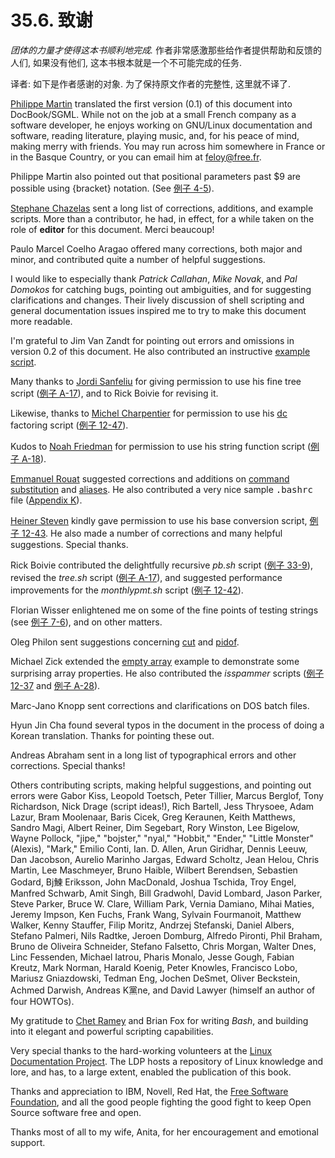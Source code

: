 # 35.6\. 致谢

_团体的力量才使得这本书顺利地完成._ 作者非常感激那些给作者提供帮助和反馈的人们, 如果没有他们, 这本书根本就是一个不可能完成的任务.

译者: 如下是作者感谢的对象. 为了保持原文作者的完整性, 这里就不译了.

[Philippe Martin](mailto:feloy@free.fr) translated the first version (0.1) of this document into DocBook/SGML. While not on the job at a small French company as a software developer, he enjoys working on GNU/Linux documentation and software, reading literature, playing music, and, for his peace of mind, making merry with friends. You may run across him somewhere in France or in the Basque Country, or you can email him at [feloy@free.fr](mailto:feloy@free.fr).

Philippe Martin also pointed out that positional parameters past $9 are possible using {bracket} notation. (See [例子 4-5](othertypesv.md#EX17)).

[Stephane Chazelas](mailto:stephane_chazelas@yahoo.fr) sent a long list of corrections, additions, and example scripts. More than a contributor, he had, in effect, for a while taken on the role of **editor** for this document. Merci beaucoup!

Paulo Marcel Coelho Aragao offered many corrections, both major and minor, and contributed quite a number of helpful suggestions.

I would like to especially thank _Patrick Callahan_, _Mike Novak_, and _Pal Domokos_ for catching bugs, pointing out ambiguities, and for suggesting clarifications and changes. Their lively discussion of shell scripting and general documentation issues inspired me to try to make this document more readable.

I'm grateful to Jim Van Zandt for pointing out errors and omissions in version 0.2 of this document. He also contributed an instructive [example script](contributed-scripts.md#ZFIFO).

Many thanks to [Jordi Sanfeliu](mailto:mikaku@fiwix.org) for giving permission to use his fine tree script ([例子 A-17](contributed-scripts.md#TREE)), and to Rick Boivie for revising it.

Likewise, thanks to [Michel Charpentier](mailto:charpov@cs.unh.edu) for permission to use his [dc](mathc.md#DCREF) factoring script ([例子 12-47](mathc.md#FACTR)).

Kudos to [Noah Friedman](mailto:friedman@prep.ai.mit.edu) for permission to use his string function script ([例子 A-18](contributed-scripts.md#STRING)).

[Emmanuel Rouat](mailto:emmanuel.rouat@wanadoo.fr) suggested corrections and additions on [command substitution](commandsub.md#COMMANDSUBREF) and [aliases](aliases.md#ALIASREF). He also contributed a very nice sample <tt class="FILENAME">.bashrc</tt> file ([Appendix K](sample-bashrc.md)).

[Heiner Steven](mailto:heiner.steven@odn.de) kindly gave permission to use his base conversion script, [例子 12-43](mathc.md#BASE). He also made a number of corrections and many helpful suggestions. Special thanks.

Rick Boivie contributed the delightfully recursive _pb.sh_ script ([例子 33-9](recursionsct.md#PBOOK)), revised the _tree.sh_ script ([例子 A-17](contributed-scripts.md#TREE)), and suggested performance improvements for the _monthlypmt.sh_ script ([例子 12-42](mathc.md#MONTHLYPMT)).

Florian Wisser enlightened me on some of the fine points of testing strings (see [例子 7-6](comparison-ops.md#STRTEST)), and on other matters.

Oleg Philon sent suggestions concerning [cut](textproc.md#CUTREF) and [pidof](system.md#PIDOFREF).

Michael Zick extended the [empty array](arrays.md#EMPTYARRAY) example to demonstrate some surprising array properties. He also contributed the _isspammer_ scripts ([例子 12-37](communications.md#ISSPAMMER) and [例子 A-28](contributed-scripts.md#ISSPAMMER2)).

Marc-Jano Knopp sent corrections and clarifications on DOS batch files.

Hyun Jin Cha found several typos in the document in the process of doing a Korean translation. Thanks for pointing these out.

Andreas Abraham sent in a long list of typographical errors and other corrections. Special thanks!

Others contributing scripts, making helpful suggestions, and pointing out errors were Gabor Kiss, Leopold Toetsch, Peter Tillier, Marcus Berglof, Tony Richardson, Nick Drage (script ideas!), Rich Bartell, Jess Thrysoee, Adam Lazur, Bram Moolenaar, Baris Cicek, Greg Keraunen, Keith Matthews, Sandro Magi, Albert Reiner, Dim Segebart, Rory Winston, Lee Bigelow, Wayne Pollock, <span class="QUOTE">"jipe,"</span> <span class="QUOTE">"bojster,"</span> <span class="QUOTE">"nyal,"</span> <span class="QUOTE">"Hobbit,"</span> <span class="QUOTE">"Ender,"</span> <span class="QUOTE">"Little Monster"</span> (Alexis), <span class="QUOTE">"Mark,"</span> Emilio Conti, Ian. D. Allen, Arun Giridhar, Dennis Leeuw, Dan Jacobson, Aurelio Marinho Jargas, Edward Scholtz, Jean Helou, Chris Martin, Lee Maschmeyer, Bruno Haible, Wilbert Berendsen, Sebastien Godard, Bj鰊 Eriksson, John MacDonald, Joshua Tschida, Troy Engel, Manfred Schwarb, Amit Singh, Bill Gradwohl, David Lombard, Jason Parker, Steve Parker, Bruce W. Clare, William Park, Vernia Damiano, Mihai Maties, Jeremy Impson, Ken Fuchs, Frank Wang, Sylvain Fourmanoit, Matthew Walker, Kenny Stauffer, Filip Moritz, Andrzej Stefanski, Daniel Albers, Stefano Palmeri, Nils Radtke, Jeroen Domburg, Alfredo Pironti, Phil Braham, Bruno de Oliveira Schneider, Stefano Falsetto, Chris Morgan, Walter Dnes, Linc Fessenden, Michael Iatrou, Pharis Monalo, Jesse Gough, Fabian Kreutz, Mark Norman, Harald Koenig, Peter Knowles, Francisco Lobo, Mariusz Gniazdowski, Tedman Eng, Jochen DeSmet, Oliver Beckstein, Achmed Darwish, Andreas K黨ne, and David Lawyer (himself an author of four HOWTOs).

My gratitude to [Chet Ramey](mailto:chet@po.cwru.edu) and Brian Fox for writing _Bash_, and building into it elegant and powerful scripting capabilities.

Very special thanks to the hard-working volunteers at the [Linux Documentation Project](http://www.tldp.org). The LDP hosts a repository of Linux knowledge and lore, and has, to a large extent, enabled the publication of this book.

Thanks and appreciation to IBM, Novell, Red Hat, the [Free Software Foundation](http://www.fsf.org), and all the good people fighting the good fight to keep Open Source software free and open.

Thanks most of all to my wife, Anita, for her encouragement and emotional support.